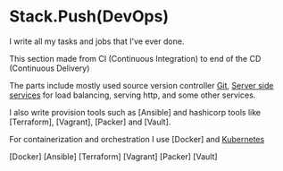 
# Stack.Push(DevOps\)

I write all my tasks and jobs that I've ever done.

This section made from CI (Continuous Integration) to end of the CD (Continuous Delivery)

The parts include mostly used source version controller [Git],  [Server side services][Services] for load balancing, serving http, and some other services.

I also write provision tools such as [Ansible] and hashicorp tools like [Terraform], [Vagrant], [Packer] and [Vault].

For containerization and orchestration I use [Docker] and [Kubernetes]

[Services]: services/index.md
[Git]: git/index.md
[Kubernetes]: kuber/index.md
[Docker]
[Ansible]
[Terraform]
[Vagrant]
[Packer]
[Vault]
